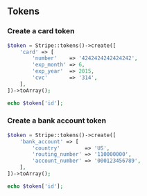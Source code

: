 ## Tokens

### Create a card token

```php
$token = Stripe::tokens()->create([
	'card' => [
		'number'    => '4242424242424242',
		'exp_month' => 6,
		'exp_year'  => 2015,
		'cvc'       => '314',
	],
])->toArray();

echo $token['id'];
```

### Create a bank account token

```php
$token = Stripe::tokens()->create([
	'bank_account' => [
		'country'        => 'US',
		'routing_number' => '110000000',
		'account_number' => '000123456789',
	],
])->toArray();

echo $token['id'];
```
